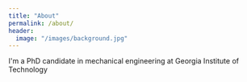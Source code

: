 ```yaml
---
title: "About"
permalink: /about/
header:
  image: "/images/background.jpg"
---
```


I'm a PhD candidate in mechanical engineering at Georgia Institute of Technology
